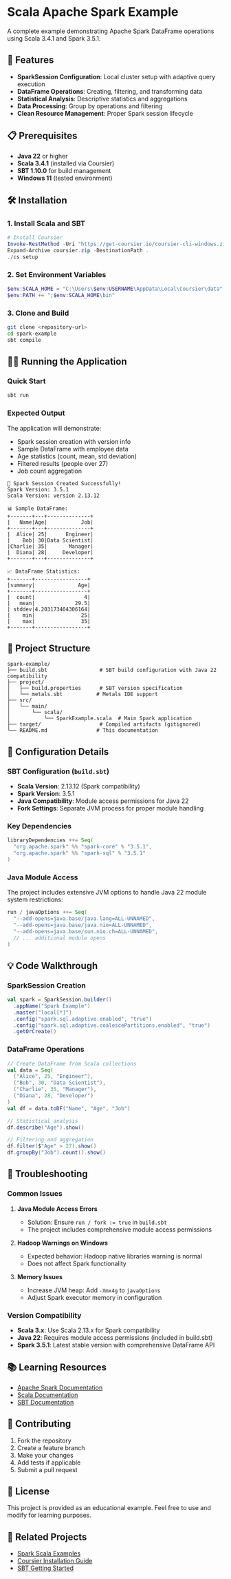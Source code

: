# Scala Apache Spark Example

A complete example demonstrating Apache Spark DataFrame operations using Scala 3.4.1 and Spark 3.5.1.

## 🚀 Features

- **SparkSession Configuration**: Local cluster setup with adaptive query execution
- **DataFrame Operations**: Creating, filtering, and transforming data
- **Statistical Analysis**: Descriptive statistics and aggregations
- **Data Processing**: Group by operations and filtering
- **Clean Resource Management**: Proper Spark session lifecycle

## 📋 Prerequisites

- **Java 22** or higher
- **Scala 3.4.1** (installed via Coursier)
- **SBT 1.10.0** for build management
- **Windows 11** (tested environment)

## 🛠️ Installation

### 1. Install Scala and SBT
```powershell
# Install Coursier
Invoke-RestMethod -Uri "https://get-coursier.io/coursier-cli-windows.zip" -OutFile "coursier.zip"
Expand-Archive coursier.zip -DestinationPath .
./cs setup
```

### 2. Set Environment Variables
```powershell
$env:SCALA_HOME = "C:\Users\$env:USERNAME\AppData\Local\Coursier\data"
$env:PATH += ";$env:SCALA_HOME\bin"
```

### 3. Clone and Build
```bash
git clone <repository-url>
cd spark-example
sbt compile
```

## 🏃‍♂️ Running the Application

### Quick Start
```bash
sbt run
```

### Expected Output
The application will demonstrate:
- Spark session creation with version info
- Sample DataFrame with employee data
- Age statistics (count, mean, std deviation)
- Filtered results (people over 27)
- Job count aggregation

```
🚀 Spark Session Created Successfully!
Spark Version: 3.5.1
Scala Version: version 2.13.12

📊 Sample DataFrame:
+-------+---+--------------+
|   Name|Age|           Job|
+-------+---+--------------+
|  Alice| 25|      Engineer|
|    Bob| 30|Data Scientist|
|Charlie| 35|       Manager|
|  Diana| 28|     Developer|
+-------+---+--------------+

📈 DataFrame Statistics:
+-------+-----------------+
|summary|              Age|
+-------+-----------------+
|  count|                4|
|   mean|             29.5|
| stddev|4.203173404306164|
|    min|               25|
|    max|               35|
+-------+-----------------+
```

## 📁 Project Structure

```
spark-example/
├── build.sbt                 # SBT build configuration with Java 22 compatibility
├── project/
│   ├── build.properties      # SBT version specification
│   └── metals.sbt           # Metals IDE support
├── src/
│   └── main/
│       └── scala/
│           └── SparkExample.scala  # Main Spark application
├── target/                   # Compiled artifacts (gitignored)
└── README.md                # This documentation
```

## 🔧 Configuration Details

### SBT Configuration (`build.sbt`)
- **Scala Version**: 2.13.12 (Spark compatibility)
- **Spark Version**: 3.5.1
- **Java Compatibility**: Module access permissions for Java 22
- **Fork Settings**: Separate JVM process for proper module handling

### Key Dependencies
```scala
libraryDependencies ++= Seq(
  "org.apache.spark" %% "spark-core" % "3.5.1",
  "org.apache.spark" %% "spark-sql" % "3.5.1"
)
```

### Java Module Access
The project includes extensive JVM options to handle Java 22 module system restrictions:
```scala
run / javaOptions ++= Seq(
  "--add-opens=java.base/java.lang=ALL-UNNAMED",
  "--add-opens=java.base/java.nio=ALL-UNNAMED",
  "--add-opens=java.base/sun.nio.ch=ALL-UNNAMED",
  // ... additional module opens
)
```

## 💡 Code Walkthrough

### SparkSession Creation
```scala
val spark = SparkSession.builder()
  .appName("Spark Example")
  .master("local[*]")
  .config("spark.sql.adaptive.enabled", "true")
  .config("spark.sql.adaptive.coalescePartitions.enabled", "true")
  .getOrCreate()
```

### DataFrame Operations
```scala
// Create DataFrame from Scala collections
val data = Seq(
  ("Alice", 25, "Engineer"),
  ("Bob", 30, "Data Scientist"),
  ("Charlie", 35, "Manager"),
  ("Diana", 28, "Developer")
)
val df = data.toDF("Name", "Age", "Job")

// Statistical analysis
df.describe("Age").show()

// Filtering and aggregation
df.filter($"Age" > 27).show()
df.groupBy("Job").count().show()
```

## 🐛 Troubleshooting

### Common Issues

1. **Java Module Access Errors**
   - Solution: Ensure `run / fork := true` in `build.sbt`
   - The project includes comprehensive module access permissions

2. **Hadoop Warnings on Windows**
   - Expected behavior: Hadoop native libraries warning is normal
   - Does not affect Spark functionality

3. **Memory Issues**
   - Increase JVM heap: Add `-Xmx4g` to `javaOptions`
   - Adjust Spark executor memory in configuration

### Version Compatibility
- **Scala 3.x**: Use Scala 2.13.x for Spark compatibility
- **Java 22**: Requires module access permissions (included in build.sbt)
- **Spark 3.5.1**: Latest stable version with comprehensive DataFrame API

## 📚 Learning Resources

- [Apache Spark Documentation](https://spark.apache.org/docs/latest/)
- [Scala Documentation](https://docs.scala-lang.org/)
- [SBT Documentation](https://www.scala-sbt.org/documentation.html)

## 🤝 Contributing

1. Fork the repository
2. Create a feature branch
3. Make your changes
4. Add tests if applicable
5. Submit a pull request

## 📄 License

This project is provided as an educational example. Feel free to use and modify for learning purposes.

## 🔗 Related Projects

- [Spark Scala Examples](https://github.com/apache/spark/tree/master/examples/src/main/scala)
- [Coursier Installation Guide](https://get-coursier.io/docs/cli-installation)
- [SBT Getting Started](https://www.scala-sbt.org/1.x/docs/Getting-Started.html)
